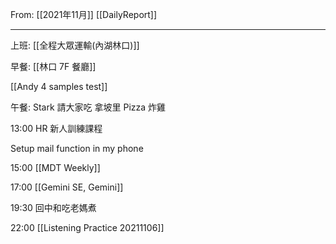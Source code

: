 From: [[2021年11月]]
[[DailyReport]]

---

上班: [[全程大眾運輸(內湖林口)]]

早餐: [[林口 7F 餐廳]]

[[Andy 4 samples test]]

午餐: Stark 請大家吃 拿坡里 Pizza 炸雞

13:00 HR 新人訓練課程

Setup mail function in my phone

15:00 [[MDT Weekly]]

17:00 [[Gemini SE, Gemini]]

19:30 回中和吃老媽煮

22:00 [[Listening Practice 20211106]]